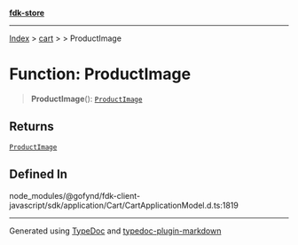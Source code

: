 [**fdk-store**](../../../README.md)
***

[Index](../../../API.md) > [cart](../../README.md) > [<internal>](../README.md) > ProductImage

# Function: ProductImage

> **ProductImage**(): [`ProductImage`](../type-aliases/type-alias.ProductImage.md)

## Returns

[`ProductImage`](../type-aliases/type-alias.ProductImage.md)

## Defined In

node\_modules/@gofynd/fdk-client-javascript/sdk/application/Cart/CartApplicationModel.d.ts:1819

***
Generated using [TypeDoc](https://typedoc.org/) and [typedoc-plugin-markdown](https://www.npmjs.com/package/typedoc-plugin-markdown)
